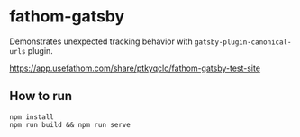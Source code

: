 # fathom-gatsby

Demonstrates unexpected tracking behavior with `gatsby-plugin-canonical-urls` plugin.

https://app.usefathom.com/share/ptkyqclo/fathom-gatsby-test-site

## How to run
```shell
npm install
npm run build && npm run serve
```
